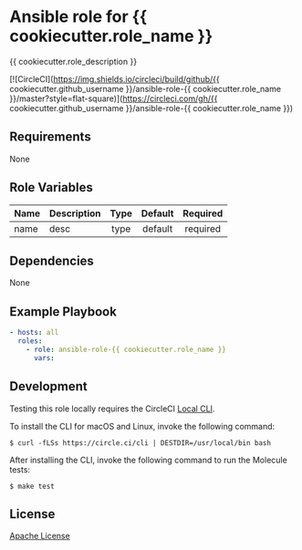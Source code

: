 Ansible role for {{ cookiecutter.role_name }}
==================================

{{ cookiecutter.role_description }}

[![CircleCI](https://img.shields.io/circleci/build/github/{{ cookiecutter.github_username }}/ansible-role-{{ cookiecutter.role_name }}/master?style=flat-square)](https://circleci.com/gh/{{ cookiecutter.github_username }}/ansible-role-{{ cookiecutter.role_name }})

Requirements
------------

None

Role Variables
--------------

| Name | Description | Type | Default | Required |
|------|-------------|:----:|:-------:|:--------:|
| name | desc | type | default | required |

Dependencies
------------

None

Example Playbook
----------------

```yaml
- hosts: all
  roles:
    - role: ansible-role-{{ cookiecutter.role_name }}
      vars:
```

Development
-----------

Testing this role locally requires the CircleCI [Local CLI](https://circleci.com/docs/2.0/local-cli/).

To install the CLI for macOS and Linux, invoke the following command:

    $ curl -fLSs https://circle.ci/cli | DESTDIR=/usr/local/bin bash

After installing the CLI, invoke the following command to run the Molecule tests:

    $ make test

License
-------

[Apache License](LICENSE)
